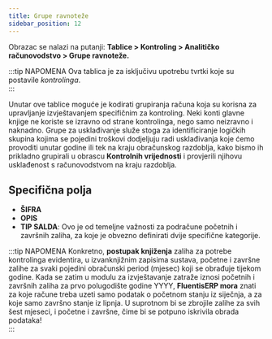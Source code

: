 ```yaml
---
title: Grupe ravnoteže
sidebar_position: 12
---
```


Obrazac se nalazi na putanji: **Tablice > Kontroling > Analitičko računovodstvo > Grupe ravnoteže.**

:::tip NAPOMENA 
Ova tablica je za isključivu upotrebu tvrtki koje su postavile *kontrolinga*.   
:::

Unutar ove tablice moguće je kodirati grupiranja računa koja su korisna za upravljanje izvještavanjem specifičnim za kontroling. Neki konti glavne knjige ne koriste se izravno od strane kontrolinga, nego samo neizravno i naknadno. Grupe za usklađivanje služe stoga za identificiranje logičkih skupina kojima se pojedini troškovi dodjeljuju radi usklađivanja koje ćemo provoditi unutar godine ili tek na kraju obračunskog razdoblja, kako bismo ih prikladno grupirali u obrascu **Kontrolnih vrijednosti** i provjerili njihovu usklađenost s računovodstvom na kraju razdoblja.

## Specifična polja

- **ŠIFRA**
- **OPIS**
- **TIP SALDA**: Ovo je od temeljne važnosti za podračune početnih i završnih zaliha, za koje je obvezno definirati dvije specifične kategorije.

:::tip NAPOMENA 
Konkretno, **postupak knjiženja** zaliha za potrebe kontrolinga evidentira, u izvanknjižnim zapisima sustava, početne i završne zalihe za svaki pojedini obračunski period (mjesec) koji se obrađuje tijekom godine. Kada se zatim u modulu za izvještavanje zatraže iznosi početnih i završnih zaliha za prvo polugodište godine YYYY, **FluentisERP mora** znati za koje račune treba uzeti samo podatak o početnom stanju iz siječnja, a za koje samo završno stanje iz lipnja. U suprotnom bi se zbrojile zalihe za svih šest mjeseci, i početne i završne, čime bi se potpuno iskrivila obrada podataka!  
:::
